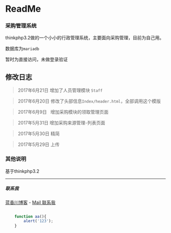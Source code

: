 # ReadMe #

### 采购管理系统 ###

thinkphp3.2做的一个小小的行政管理系统，主要面向采购管理，目前为自己用。

数据库为`mariadb` 

暂时为直接访问，未做登录验证


## 修改日志 ##


> 2017年6月21日  增加了人员管理模块 `Staff`

> 2017年6月20日	修改了头部信息`Index/header.html`，全部调用这个模版

> 2017年6月9日   增加采购模块的领取管理页面

> 2017年5月31日	增加采购来源管理-列表页面

> 2017年5月30日  精简

> 2017年5月29日	上传



### 其他说明 ###

基于thinkphp3.2


---

##### 联系我 #####

[蓝香川博客](http://www.lanxiangchuan.com "我的博客") -
[Mail 联系我](mailto:zhuzhuhawk@qq,com "点击这里给我发邮件")


```javascript

	function aa(){
		alert('123');
	}	


```
